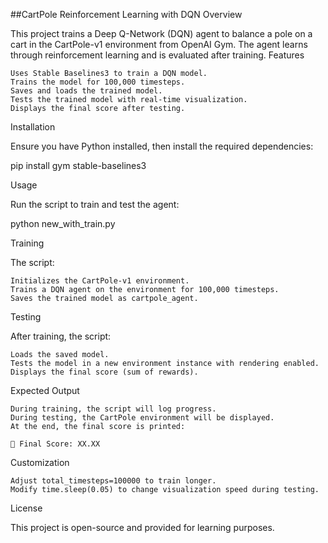 ##CartPole Reinforcement Learning with DQN
Overview

This project trains a Deep Q-Network (DQN) agent to balance a pole on a cart in the CartPole-v1 environment from OpenAI Gym. The agent learns through reinforcement learning and is evaluated after training.
Features

    Uses Stable Baselines3 to train a DQN model.
    Trains the model for 100,000 timesteps.
    Saves and loads the trained model.
    Tests the trained model with real-time visualization.
    Displays the final score after testing.

Installation

Ensure you have Python installed, then install the required dependencies:

pip install gym stable-baselines3

Usage

Run the script to train and test the agent:

python new_with_train.py

Training

The script:

    Initializes the CartPole-v1 environment.
    Trains a DQN agent on the environment for 100,000 timesteps.
    Saves the trained model as cartpole_agent.

Testing

After training, the script:

    Loads the saved model.
    Tests the model in a new environment instance with rendering enabled.
    Displays the final score (sum of rewards).

Expected Output

    During training, the script will log progress.
    During testing, the CartPole environment will be displayed.
    At the end, the final score is printed:

    🎯 Final Score: XX.XX  

Customization

    Adjust total_timesteps=100000 to train longer.
    Modify time.sleep(0.05) to change visualization speed during testing.

License

This project is open-source and provided for learning purposes.
